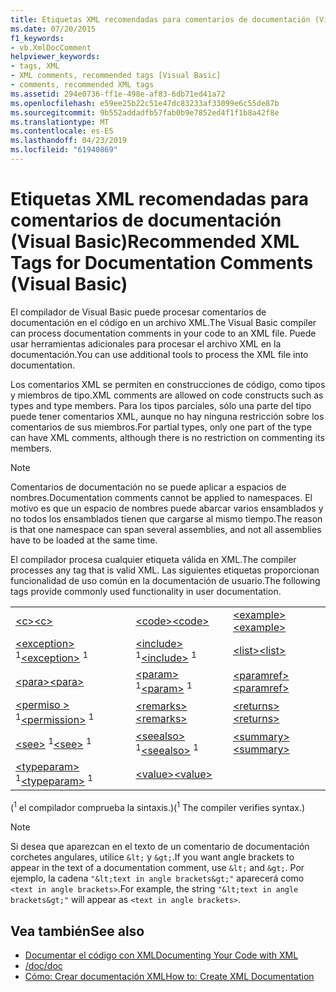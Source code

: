 ```yaml
---
title: Etiquetas XML recomendadas para comentarios de documentación (Visual Basic)
ms.date: 07/20/2015
f1_keywords:
- vb.XmlDocComment
helpviewer_keywords:
- tags, XML
- XML comments, recommended tags [Visual Basic]
- comments, recommended XML tags
ms.assetid: 294e0736-ff1e-498e-af83-6db71ed41a72
ms.openlocfilehash: e59ee25b22c51e47dc83233af33099e6c55de87b
ms.sourcegitcommit: 9b552addadfb57fab0b9e7852ed4f1f1b8a42f8e
ms.translationtype: MT
ms.contentlocale: es-ES
ms.lasthandoff: 04/23/2019
ms.locfileid: "61940869"
---
```

# <a name="recommended-xml-tags-for-documentation-comments-visual-basic"></a><span data-ttu-id="460d0-102">Etiquetas XML recomendadas para comentarios de documentación (Visual Basic)</span><span class="sxs-lookup"><span data-stu-id="460d0-102">Recommended XML Tags for Documentation Comments (Visual Basic)</span></span>
<span data-ttu-id="460d0-103">El compilador de Visual Basic puede procesar comentarios de documentación en el código en un archivo XML.</span><span class="sxs-lookup"><span data-stu-id="460d0-103">The Visual Basic compiler can process documentation comments in your code to an XML file.</span></span> <span data-ttu-id="460d0-104">Puede usar herramientas adicionales para procesar el archivo XML en la documentación.</span><span class="sxs-lookup"><span data-stu-id="460d0-104">You can use additional tools to process the XML file into documentation.</span></span>  
  
 <span data-ttu-id="460d0-105">Los comentarios XML se permiten en construcciones de código, como tipos y miembros de tipo.</span><span class="sxs-lookup"><span data-stu-id="460d0-105">XML comments are allowed on code constructs such as types and type members.</span></span> <span data-ttu-id="460d0-106">Para los tipos parciales, sólo una parte del tipo puede tener comentarios XML, aunque no hay ninguna restricción sobre los comentarios de sus miembros.</span><span class="sxs-lookup"><span data-stu-id="460d0-106">For partial types, only one part of the type can have XML comments, although there is no restriction on commenting its members.</span></span>  
  
> [!NOTE]
>  <span data-ttu-id="460d0-107">Comentarios de documentación no se puede aplicar a espacios de nombres.</span><span class="sxs-lookup"><span data-stu-id="460d0-107">Documentation comments cannot be applied to namespaces.</span></span> <span data-ttu-id="460d0-108">El motivo es que un espacio de nombres puede abarcar varios ensamblados y no todos los ensamblados tienen que cargarse al mismo tiempo.</span><span class="sxs-lookup"><span data-stu-id="460d0-108">The reason is that one namespace can span several assemblies, and not all assemblies have to be loaded at the same time.</span></span>  
  
 <span data-ttu-id="460d0-109">El compilador procesa cualquier etiqueta válida en XML.</span><span class="sxs-lookup"><span data-stu-id="460d0-109">The compiler processes any tag that is valid XML.</span></span> <span data-ttu-id="460d0-110">Las siguientes etiquetas proporcionan funcionalidad de uso común en la documentación de usuario.</span><span class="sxs-lookup"><span data-stu-id="460d0-110">The following tags provide commonly used functionality in user documentation.</span></span>  
  
||||  
|---|---|---|  
|[<span data-ttu-id="460d0-111">\<c></span><span class="sxs-lookup"><span data-stu-id="460d0-111">\<c></span></span>](../../../visual-basic/language-reference/xmldoc/c.md)|[<span data-ttu-id="460d0-112">\<code></span><span class="sxs-lookup"><span data-stu-id="460d0-112">\<code></span></span>](../../../visual-basic/language-reference/xmldoc/code.md)|[<span data-ttu-id="460d0-113">\<example></span><span class="sxs-lookup"><span data-stu-id="460d0-113">\<example></span></span>](../../../visual-basic/language-reference/xmldoc/example.md)|  
|<span data-ttu-id="460d0-114">[\<exception>](../../../visual-basic/language-reference/xmldoc/exception.md) <sup>1</sup></span><span class="sxs-lookup"><span data-stu-id="460d0-114">[\<exception>](../../../visual-basic/language-reference/xmldoc/exception.md) <sup>1</sup></span></span>|<span data-ttu-id="460d0-115">[\<include>](../../../visual-basic/language-reference/xmldoc/include.md) <sup>1</sup></span><span class="sxs-lookup"><span data-stu-id="460d0-115">[\<include>](../../../visual-basic/language-reference/xmldoc/include.md) <sup>1</sup></span></span>|[<span data-ttu-id="460d0-116">\<list></span><span class="sxs-lookup"><span data-stu-id="460d0-116">\<list></span></span>](../../../visual-basic/language-reference/xmldoc/list.md)|  
|[<span data-ttu-id="460d0-117">\<para></span><span class="sxs-lookup"><span data-stu-id="460d0-117">\<para></span></span>](../../../visual-basic/language-reference/xmldoc/para.md)|<span data-ttu-id="460d0-118">[\<param>](../../../visual-basic/language-reference/xmldoc/param.md) <sup>1</sup></span><span class="sxs-lookup"><span data-stu-id="460d0-118">[\<param>](../../../visual-basic/language-reference/xmldoc/param.md) <sup>1</sup></span></span>|[<span data-ttu-id="460d0-119">\<paramref></span><span class="sxs-lookup"><span data-stu-id="460d0-119">\<paramref></span></span>](../../../visual-basic/language-reference/xmldoc/paramref.md)|  
|<span data-ttu-id="460d0-120">[\<permiso >](../../../visual-basic/language-reference/xmldoc/permission.md) <sup>1</sup></span><span class="sxs-lookup"><span data-stu-id="460d0-120">[\<permission>](../../../visual-basic/language-reference/xmldoc/permission.md) <sup>1</sup></span></span>|[<span data-ttu-id="460d0-121">\<remarks></span><span class="sxs-lookup"><span data-stu-id="460d0-121">\<remarks></span></span>](../../../visual-basic/language-reference/xmldoc/remarks.md)|[<span data-ttu-id="460d0-122">\<returns></span><span class="sxs-lookup"><span data-stu-id="460d0-122">\<returns></span></span>](../../../visual-basic/language-reference/xmldoc/returns.md)|  
|<span data-ttu-id="460d0-123">[\<see>](../../../visual-basic/language-reference/xmldoc/see.md) <sup>1</sup></span><span class="sxs-lookup"><span data-stu-id="460d0-123">[\<see>](../../../visual-basic/language-reference/xmldoc/see.md) <sup>1</sup></span></span>|<span data-ttu-id="460d0-124">[\<seealso>](../../../visual-basic/language-reference/xmldoc/seealso.md) <sup>1</sup></span><span class="sxs-lookup"><span data-stu-id="460d0-124">[\<seealso>](../../../visual-basic/language-reference/xmldoc/seealso.md) <sup>1</sup></span></span>|[<span data-ttu-id="460d0-125">\<summary></span><span class="sxs-lookup"><span data-stu-id="460d0-125">\<summary></span></span>](../../../visual-basic/language-reference/xmldoc/summary.md)|  
|<span data-ttu-id="460d0-126">[\<typeparam>](../../../visual-basic/language-reference/xmldoc/typeparam.md) <sup>1</sup></span><span class="sxs-lookup"><span data-stu-id="460d0-126">[\<typeparam>](../../../visual-basic/language-reference/xmldoc/typeparam.md) <sup>1</sup></span></span>|[<span data-ttu-id="460d0-127">\<value></span><span class="sxs-lookup"><span data-stu-id="460d0-127">\<value></span></span>](../../../visual-basic/language-reference/xmldoc/value.md)||  
  
 <span data-ttu-id="460d0-128">(<sup>1</sup> el compilador comprueba la sintaxis.)</span><span class="sxs-lookup"><span data-stu-id="460d0-128">(<sup>1</sup> The compiler verifies syntax.)</span></span>  
  
> [!NOTE]
>  <span data-ttu-id="460d0-129">Si desea que aparezcan en el texto de un comentario de documentación corchetes angulares, utilice `&lt;` y `&gt;`.</span><span class="sxs-lookup"><span data-stu-id="460d0-129">If you want angle brackets to appear in the text of a documentation comment, use `&lt;` and `&gt;`.</span></span> <span data-ttu-id="460d0-130">Por ejemplo, la cadena `"&lt;text in angle brackets&gt;"` aparecerá como `<text in angle brackets>`.</span><span class="sxs-lookup"><span data-stu-id="460d0-130">For example, the string `"&lt;text in angle brackets&gt;"` will appear as `<text in angle brackets>`.</span></span>  
  
## <a name="see-also"></a><span data-ttu-id="460d0-131">Vea también</span><span class="sxs-lookup"><span data-stu-id="460d0-131">See also</span></span>

- [<span data-ttu-id="460d0-132">Documentar el código con XML</span><span class="sxs-lookup"><span data-stu-id="460d0-132">Documenting Your Code with XML</span></span>](../../../visual-basic/programming-guide/program-structure/documenting-your-code-with-xml.md)
- [<span data-ttu-id="460d0-133">/doc</span><span class="sxs-lookup"><span data-stu-id="460d0-133">/doc</span></span>](../../../visual-basic/reference/command-line-compiler/doc.md)
- [<span data-ttu-id="460d0-134">Cómo: Crear documentación XML</span><span class="sxs-lookup"><span data-stu-id="460d0-134">How to: Create XML Documentation</span></span>](../../../visual-basic/programming-guide/program-structure/how-to-create-xml-documentation.md)
